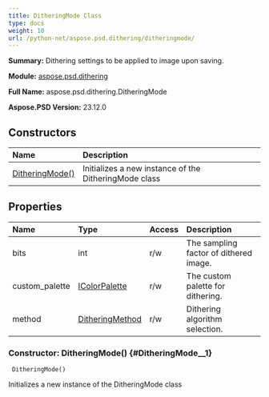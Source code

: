 ```yaml
---
title: DitheringMode Class
type: docs
weight: 10
url: /python-net/aspose.psd.dithering/ditheringmode/
---
```


**Summary:** Dithering settings to be applied to image upon saving.

**Module:** [aspose.psd.dithering](/psd/python-net/aspose.psd.dithering/)

**Full Name:** aspose.psd.dithering.DitheringMode

**Aspose.PSD Version:** 23.12.0

## **Constructors**
| **Name** | **Description** |
| :- | :- |
| [DitheringMode()](#DitheringMode__1) | Initializes a new instance of the DitheringMode class |
## **Properties**
| **Name** | **Type** | **Access** | **Description** |
| :- | :- | :- | :- |
| bits | int | r/w | The sampling factor of dithered image. |
| custom_palette | [IColorPalette](/psd/python-net/aspose.psd/icolorpalette) | r/w | The custom palette for dithering. |
| method | [DitheringMethod](/psd/python-net/aspose.psd/ditheringmethod) | r/w | Dithering algorithm selection. |


### Constructor: DitheringMode() {#DitheringMode__1}


```
 DitheringMode() 
```

Initializes a new instance of the DitheringMode class

